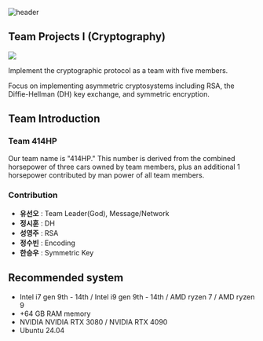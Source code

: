 ![header](https://capsule-render.vercel.app/api?type=venom&color=timeGradient&height=150&section=header&text=Mathematical%20Foundation%20of%20Computer%20Science&fontSize=30)

## Team Projects I (Cryptography)

<div align="left">
	<img src="https://img.shields.io/badge/Python-007396?style=flat&logo=Python&logoColor=white" />
</div>

Implement the cryptographic protocol as a team with five members. 

Focus on implementing asymmetric cryptosystems including RSA, the Diffie-Hellman (DH) key exchange, and symmetric encryption.

## Team Introduction

### Team 414HP

Our team name is "414HP." This number is derived from the combined horsepower of three cars owned by team members, 
plus an additional 1 horsepower contributed by man power of all team members.

### Contribution 
* **유선오** : Team Leader(God), Message/Network
* **정시훈** : DH
* **성영주** : RSA
* **정수빈** : Encoding
* **한승우** : Symmetric Key

## Recommended system

* Intel i7 gen 9th - 14th / Intel i9 gen 9th - 14th / AMD ryzen 7 / AMD ryzen 9
* +64 GB RAM memory
* NVIDIA NVIDIA RTX 3080 / NVIDIA RTX 4090
* Ubuntu 24.04

